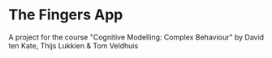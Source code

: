 # The Fingers App
A project for the course "Cognitive Modelling: Complex Behaviour" by David ten Kate, Thijs Lukkien & Tom Veldhuis
